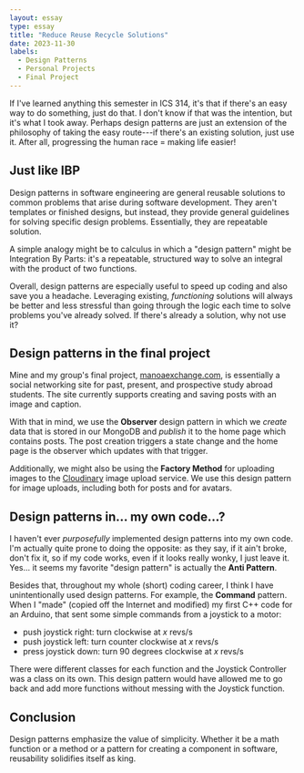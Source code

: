 ```yaml
---
layout: essay
type: essay
title: "Reduce Reuse Recycle Solutions"
date: 2023-11-30
labels:
  - Design Patterns
  - Personal Projects
  - Final Project
---
```


If I've learned anything this semester in ICS 314, it's that if there's an easy way to do something, just do that. I don't know if that was the intention, but it's what I took away. Perhaps design patterns are just an extension of the philosophy of taking the easy route---if there's an existing solution, just use it. After all, progressing the human race = making life easier!

## Just like IBP

Design patterns in software engineering are general reusable solutions to common problems that arise during software development. They aren't templates or finished designs, but instead, they provide general guidelines for solving specific design problems. Essentially, they are repeatable solution. 

A simple analogy might be to calculus in which a "design pattern" might be Integration By Parts: it's a repeatable, structured way to solve an integral with the product of two functions.

Overall, design patterns are especially useful to speed up coding and also save you a headache. Leveraging existing, _functioning_ solutions will always be better and less stressful than going through the logic each time to solve problems you've already solved. If there's already a solution, why not use it?

## Design patterns in the final project

Mine and my group's final project, [manoaexchange.com](https://manoaexchange.com), is essentially a social networking site for past, present, and prospective study abroad students. The site currently supports creating and saving posts with an image and caption. 

With that in mind, we use the **Observer** design pattern in which we _create_ data that is stored in our MongoDB and _publish_ it to the home page which contains posts. The post creation triggers a state change and the home page is the observer which updates with that trigger.

Additionally, we might also be using the **Factory Method** for uploading images to the [Cloudinary](https://cloudinary.com) image upload service. We use this design pattern for image uploads, including both for posts and for avatars. 

## Design patterns in... my own code...?

 I haven't ever _purposefully_ implemented design patterns into my own code. I'm actually quite prone to doing the opposite: as they say, if it ain't broke, don't fix it, so if my code works, even if it looks really wonky, I just leave it. Yes... it seems my favorite "design pattern" is actually the **Anti Pattern**.
 
Besides that, throughout my whole (short) coding career, I think I have unintentionally used design patterns. For example, the **Command** pattern. When I "made" (copied off the Internet and modified) my first C++ code for an Arduino, that sent some simple commands from a joystick to a motor:
- push joystick right: turn clockwise at _x_ revs/s
- push joystick left: turn counter clockwise at _x_ revs/s
- press joystick down: turn 90 degrees clockwise at _x_ revs/s

There were different classes for each function and the Joystick Controller was a class on its own. This design pattern would have allowed me to go back and add more functions without messing with the Joystick function.

## Conclusion

Design patterns emphasize the value of simplicity. Whether it be a math function or a method or a pattern for creating a component in software, reusability solidifies itself as king.